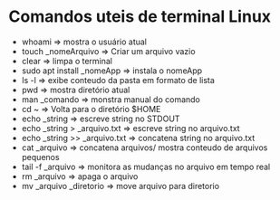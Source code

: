 # Comandos uteis de terminal Linux

* whoami => mostra o usuário atual
* touch _nomeArquivo => Criar um arquivo vazio
* clear => limpa o terminal
* sudo apt install _nomeApp => instala o nomeApp
* ls -l => exibe conteudo da pasta em formato de lista
* pwd => mostra diretório atual
* man _comando => monstra manual do comando
* cd ~ => Volta para o diretório $HOME
* echo _string => escreve string no STDOUT
* echo _string > _arquivo.txt => escreve string no arquivo.txt
* echo _string >> _arquivo.txt => concatena string no arquivo.txt
* cat _arquivo => concatena arquivos/ mostra conteudo de arquivos pequenos
* tail -f _arquivo => monitora as mudanças no arquivo em tempo real
* rm _arquivo => apaga o arquivo
* mv _arquivo _diretorio => move arquivo para diretorio

